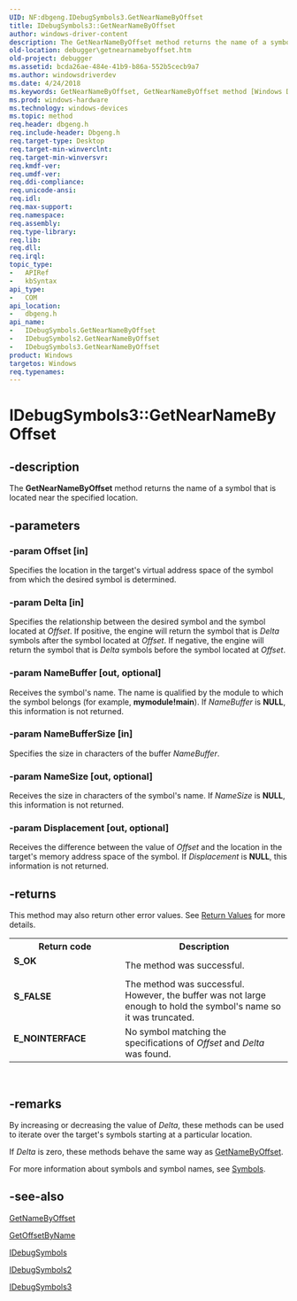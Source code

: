 ```yaml
---
UID: NF:dbgeng.IDebugSymbols3.GetNearNameByOffset
title: IDebugSymbols3::GetNearNameByOffset
author: windows-driver-content
description: The GetNearNameByOffset method returns the name of a symbol that is located near the specified location.
old-location: debugger\getnearnamebyoffset.htm
old-project: debugger
ms.assetid: bcda26ae-484e-41b9-b86a-552b5cecb9a7
ms.author: windowsdriverdev
ms.date: 4/24/2018
ms.keywords: GetNearNameByOffset, GetNearNameByOffset method [Windows Debugging], GetNearNameByOffset method [Windows Debugging],IDebugSymbols interface, GetNearNameByOffset method [Windows Debugging],IDebugSymbols2 interface, GetNearNameByOffset method [Windows Debugging],IDebugSymbols3 interface, IDebugSymbols interface [Windows Debugging],GetNearNameByOffset method, IDebugSymbols2 interface [Windows Debugging],GetNearNameByOffset method, IDebugSymbols2::GetNearNameByOffset, IDebugSymbols3 interface [Windows Debugging],GetNearNameByOffset method, IDebugSymbols3.GetNearNameByOffset, IDebugSymbols3::GetNearNameByOffset, IDebugSymbols::GetNearNameByOffset, IDebugSymbols_cdd9bec8-6fe8-4523-ac98-df3ce90fd073.xml, dbgeng/IDebugSymbols2::GetNearNameByOffset, dbgeng/IDebugSymbols3::GetNearNameByOffset, dbgeng/IDebugSymbols::GetNearNameByOffset, debugger.getnearnamebyoffset
ms.prod: windows-hardware
ms.technology: windows-devices
ms.topic: method
req.header: dbgeng.h
req.include-header: Dbgeng.h
req.target-type: Desktop
req.target-min-winverclnt: 
req.target-min-winversvr: 
req.kmdf-ver: 
req.umdf-ver: 
req.ddi-compliance: 
req.unicode-ansi: 
req.idl: 
req.max-support: 
req.namespace: 
req.assembly: 
req.type-library: 
req.lib: 
req.dll: 
req.irql: 
topic_type:
-	APIRef
-	kbSyntax
api_type:
-	COM
api_location:
-	dbgeng.h
api_name:
-	IDebugSymbols.GetNearNameByOffset
-	IDebugSymbols2.GetNearNameByOffset
-	IDebugSymbols3.GetNearNameByOffset
product: Windows
targetos: Windows
req.typenames: 
---
```


# IDebugSymbols3::GetNearNameByOffset


## -description


The <b>GetNearNameByOffset</b>  method returns the name of a symbol that is located near the specified location.


## -parameters




### -param Offset [in]

Specifies the location in the target's virtual address space of the symbol from which the desired symbol is determined.


### -param Delta [in]

Specifies the relationship between the desired symbol and the symbol located at <i>Offset</i>.  If positive, the engine will return the symbol that is <i>Delta</i> symbols after the symbol located at <i>Offset</i>.  If negative, the engine will return the symbol that is <i>Delta</i> symbols before the symbol located at <i>Offset</i>.


### -param NameBuffer [out, optional]

Receives the symbol's name.  The name is qualified by the module to which the symbol belongs (for example, <b>mymodule!main</b>).  If <i>NameBuffer</i> is <b>NULL</b>, this information is not returned.


### -param NameBufferSize [in]

Specifies the size in characters of the buffer <i>NameBuffer</i>.


### -param NameSize [out, optional]

Receives the size in characters of the symbol's name.  If <i>NameSize</i> is <b>NULL</b>, this information is not returned.


### -param Displacement [out, optional]

Receives the difference between the value of <i>Offset</i> and the location in the target's memory address space of the symbol.  If <i>Displacement</i> is <b>NULL</b>, this information is not returned.


## -returns



This method may also return other error values.  See <a href="https://msdn.microsoft.com/713f3ee2-2f5b-415e-9908-90f5ae428b43">Return Values</a> for more details.

<table>
<tr>
<th>Return code</th>
<th>Description</th>
</tr>
<tr>
<td width="40%">
<dl>
<dt><b>S_OK</b></dt>
</dl>
</td>
<td width="60%">
The method was successful.

</td>
</tr>
<tr>
<td width="40%">
<dl>
<dt><b>S_FALSE</b></dt>
</dl>
</td>
<td width="60%">
The method was successful.  However, the buffer was not large enough to hold the symbol's name so it was truncated.

</td>
</tr>
<tr>
<td width="40%">
<dl>
<dt><b>E_NOINTERFACE</b></dt>
</dl>
</td>
<td width="60%">
No symbol matching the specifications of <i>Offset</i> and <i>Delta</i> was found.

</td>
</tr>
</table>
 




## -remarks



By increasing or decreasing the value of <i>Delta</i>, these methods can be used to iterate over the target's symbols starting at a particular location.

If <i>Delta</i> is zero, these methods behave the same way as <a href="https://msdn.microsoft.com/library/windows/hardware/ff547183">GetNameByOffset</a>.

For more information about symbols and symbol names, see <a href="https://msdn.microsoft.com/library/windows/hardware/ff558824">Symbols</a>.




## -see-also




<a href="https://msdn.microsoft.com/library/windows/hardware/ff547183">GetNameByOffset</a>



<a href="https://msdn.microsoft.com/library/windows/hardware/ff548035">GetOffsetByName</a>



<a href="https://msdn.microsoft.com/library/windows/hardware/ff550856">IDebugSymbols</a>



<a href="https://msdn.microsoft.com/library/windows/hardware/ff550864">IDebugSymbols2</a>



<a href="https://msdn.microsoft.com/library/windows/hardware/ff550870">IDebugSymbols3</a>
 

 

